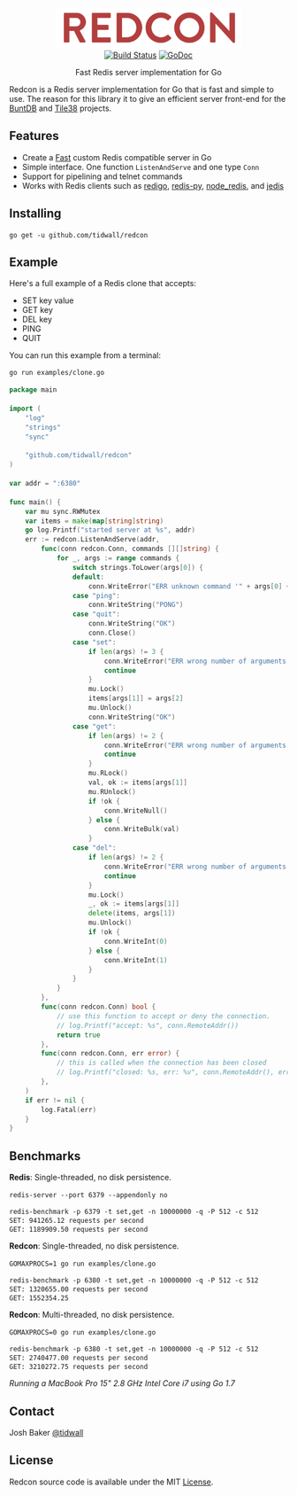 <p align="center">
<img 
    src="logo.png" 
    width="336" height="75" border="0" alt="REDCON">
<br>
<a href="https://travis-ci.org/tidwall/redcon"><img src="https://img.shields.io/travis/tidwall/redcon.svg?style=flat-square" alt="Build Status"></a>
<a href="https://godoc.org/github.com/tidwall/redcon"><img src="https://img.shields.io/badge/api-reference-blue.svg?style=flat-square" alt="GoDoc"></a>
</p>

<p align="center">Fast Redis server implementation for Go</a></p>

Redcon is a Redis server implementation for Go that is fast and simple to use. The reason for this library it to give an efficient server front-end for the [BuntDB](https://github.com/tidwall/buntdb) and [Tile38](https://github.com/tidwall/tile38) projects.


Features
--------
- Create a [Fast](#benchmarks) custom Redis compatible server in Go
- Simple interface. One function `ListenAndServe` and one type `Conn`
- Support for pipelining and telnet commands
- Works with Redis clients such as [redigo](https://github.com/garyburd/redigo), [redis-py](https://github.com/andymccurdy/redis-py), [node_redis](https://github.com/NodeRedis/node_redis), and [jedis](https://github.com/xetorthio/jedis)


Installing
----------

```
go get -u github.com/tidwall/redcon
```

Example
-------
Here's a full example of a Redis clone that accepts:

- SET key value
- GET key
- DEL key
- PING
- QUIT

You can run this example from a terminal:

```sh
go run examples/clone.go
```

```go
package main

import (
	"log"
	"strings"
	"sync"

	"github.com/tidwall/redcon"
)

var addr = ":6380"

func main() {
	var mu sync.RWMutex
	var items = make(map[string]string)
	go log.Printf("started server at %s", addr)
	err := redcon.ListenAndServe(addr,
		func(conn redcon.Conn, commands [][]string) {
			for _, args := range commands {
				switch strings.ToLower(args[0]) {
				default:
					conn.WriteError("ERR unknown command '" + args[0] + "'")
				case "ping":
					conn.WriteString("PONG")
				case "quit":
					conn.WriteString("OK")
					conn.Close()
				case "set":
					if len(args) != 3 {
						conn.WriteError("ERR wrong number of arguments for '" + args[0] + "' command")
						continue
					}
					mu.Lock()
					items[args[1]] = args[2]
					mu.Unlock()
					conn.WriteString("OK")
				case "get":
					if len(args) != 2 {
						conn.WriteError("ERR wrong number of arguments for '" + args[0] + "' command")
						continue
					}
					mu.RLock()
					val, ok := items[args[1]]
					mu.RUnlock()
					if !ok {
						conn.WriteNull()
					} else {
						conn.WriteBulk(val)
					}
				case "del":
					if len(args) != 2 {
						conn.WriteError("ERR wrong number of arguments for '" + args[0] + "' command")
						continue
					}
					mu.Lock()
					_, ok := items[args[1]]
					delete(items, args[1])
					mu.Unlock()
					if !ok {
						conn.WriteInt(0)
					} else {
						conn.WriteInt(1)
					}
				}
			}
		},
		func(conn redcon.Conn) bool {
			// use this function to accept or deny the connection.
			// log.Printf("accept: %s", conn.RemoteAddr())
			return true
		},
		func(conn redcon.Conn, err error) {
			// this is called when the connection has been closed
			// log.Printf("closed: %s, err: %v", conn.RemoteAddr(), err)
		},
	)
	if err != nil {
		log.Fatal(err)
	}
}
```

Benchmarks
----------

**Redis**: Single-threaded, no disk persistence.

`redis-server --port 6379 --appendonly no`

```
redis-benchmark -p 6379 -t set,get -n 10000000 -q -P 512 -c 512
SET: 941265.12 requests per second
GET: 1189909.50 requests per second

```

**Redcon**: Single-threaded, no disk persistence.

`GOMAXPROCS=1 go run examples/clone.go`

```
redis-benchmark -p 6380 -t set,get -n 10000000 -q -P 512 -c 512
SET: 1320655.00 requests per second
GET: 1552354.25
```

**Redcon**: Multi-threaded, no disk persistence.

`GOMAXPROCS=0 go run examples/clone.go`

```
redis-benchmark -p 6380 -t set,get -n 10000000 -q -P 512 -c 512
SET: 2740477.00 requests per second
GET: 3210272.75 requests per second
```

*Running a MacBook Pro 15" 2.8 GHz Intel Core i7 using Go 1.7*

Contact
-------
Josh Baker [@tidwall](http://twitter.com/tidwall)

License
-------
Redcon source code is available under the MIT [License](/LICENSE).

